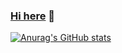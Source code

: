 ### <a href="https://github.com/jiangzhengnan" target="_blank">Hi here</a> 👋
[![Anurag's GitHub stats](https://github-readme-stats.vercel.app/api?username=jiangzhengnan)](https://github.com/anuraghazra/github-readme-stats)
 
